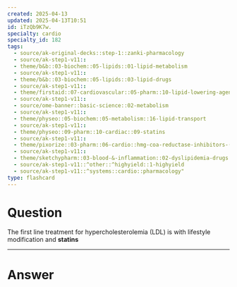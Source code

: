 ```yaml
---
created: 2025-04-13
updated: 2025-04-13T10:51
id: iTzQb9K7w.
specialty: cardio
specialty_id: 182
tags:
  - source/ak-original-decks::step-1::zanki-pharmacology
  - source/ak-step1-v11::
  - theme/b&b::03-biochem::05-lipids::01-lipid-metabolism
  - source/ak-step1-v11::
  - theme/b&b::03-biochem::05-lipids::03-lipid-drugs
  - source/ak-step1-v11::
  - theme/firstaid::07-cardiovascular::05-pharm::10-lipid-lowering-agents::statins
  - source/ak-step1-v11::
  - source/ome-banner::basic-science::02-metabolism
  - source/ak-step1-v11::
  - theme/physeo::05-biochem::05-metabolism::16-lipid-transport
  - source/ak-step1-v11::
  - theme/physeo::09-pharm::10-cardiac::09-statins
  - source/ak-step1-v11::
  - theme/pixorize::03-pharm::06-cardio::hmg-coa-reductase-inhibitors-(statins)
  - source/ak-step1-v11::
  - theme/sketchypharm::03-blood-&-inflammation::02-dyslipidemia-drugs::01-statins
  - source/ak-step1-v11::^other::^highyield::1-highyield
  - source/ak-step1-v11::^systems::cardio::pharmacology"
type: flashcard
---
```


# Question
The first line treatment for hypercholesterolemia (LDL) is with lifestyle modification and **statins**

---

# Answer
